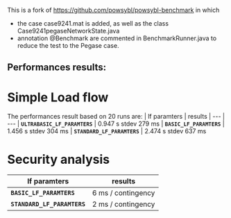 This is a fork of https://github.com/powsybl/powsybl-benchmark in which
- the case case9241.mat is added, as well as the class Case9241pegaseNetworkState.java
- annotation @Benchmark are commented in BenchmarkRunner.java to reduce the test to the Pegase case.

## Performances results:
# Simple Load flow
The performances result based on 20 runs are:
| lf paramters                      | results
| ---                               | --- 
| **```ULTRABASIC_LF_PARAMTERS```** | 0.947 s stdev 279 ms
| **```BASIC_LF_PARAMTERS```**      | 1.456 s stdev 304 ms
| **```STANDARD_LF_PARAMTERS```**   | 2.474 s stdev 637 ms

# Security analysis
| lf paramters                     | results
| ---                              | --- 
|**```BASIC_LF_PARAMTERS```**      | 6 ms / contingency
|**```STANDARD_LF_PARAMTERS```**   | 2 ms / contingency
